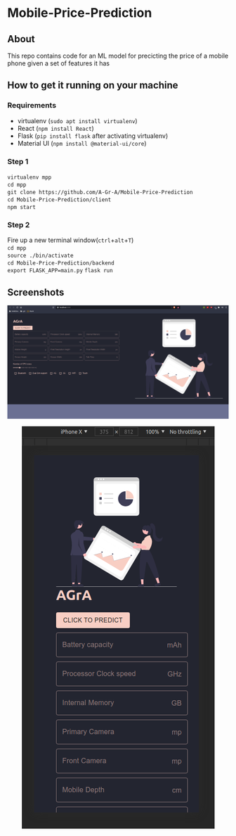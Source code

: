 # Mobile-Price-Prediction
## About  
This repo contains code for an ML model for precicting the price of a mobile phone given a set of features it has
## How to get it running on your machine  
### Requirements  
- virtualenv (`sudo apt install virtualenv`)  
- React (`npm install React`)
- Flask (`pip install flask` after activating virtualenv)
- Material UI  (`npm install @material-ui/core`)  
### Step 1    
`virtualenv mpp`  
`cd mpp`  
`git clone https://github.com/A-Gr-A/Mobile-Price-Prediction`  
`cd Mobile-Price-Prediction/client`  
`npm start`  
### Step 2
Fire up a new terminal window(`ctrl`+`alt`+`T`)  
`cd mpp`  
`source ./bin/activate`  
`cd Mobile-Price-Prediction/backend`  
`export FLASK_APP=main.py` 
`flask run`


## Screenshots  
![screenshot-1](./screenshots/mpp-page.png)
<p align="center"><img src="./screenshots/mpp-page-mobile.png" /></p>

